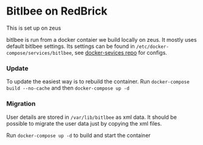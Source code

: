 # Bitlbee on RedBrick

This is set up on zeus

bitlbee is run from a docker contaier we build locally on zeus. It mostly uses
default bitlbee settings. Its settings can be found in
`/etc/docker-compose/services/bitlbee`, see
[docker-sevices repo](https://github.com/redbrickCmt/docker-compose-services)
for configs.

### Update

To update the easiest way is to rebuild the container. Run
`docker-compose build --no-cache` and then `docker-compose up -d`

### Migration

User details are stored in `/var/lib/bitlbee` as xml data. It should be possible
to migrate the user data just by copying the xml files.

Run `docker-compose up -d` to build and start the container

